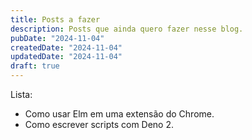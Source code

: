 ```yaml
---
title: Posts a fazer
description: Posts que ainda quero fazer nesse blog.
pubDate: "2024-11-04"
createdDate: "2024-11-04"
updatedDate: "2024-11-04"
draft: true
---
```


Lista:

- Como usar Elm em uma extensão do Chrome.
- Como escrever scripts com Deno 2.

<Hello />
